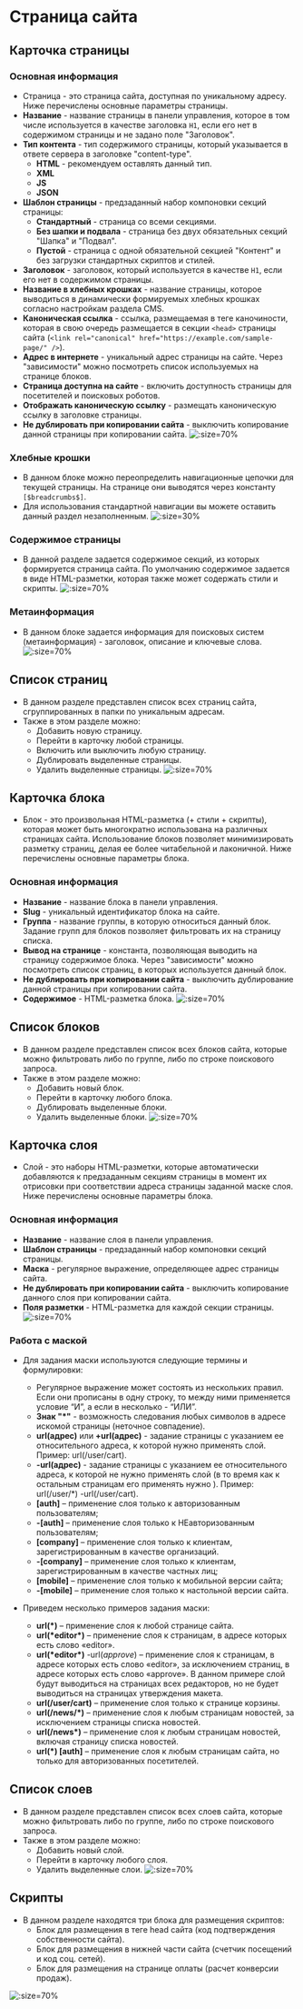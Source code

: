 # Страница сайта

## Карточка страницы
### Основная информация
* Страница - это страница сайта, доступная по уникальному адресу. Ниже перечислены основные параметры страницы.
* **Название** - название страницы в панели управления, которое в том числе используется в качестве заголовка `H1`, если его нет в содержимом страницы и не задано поле "Заголовок".
* **Тип контента** - тип содержимого страницы, который указывается в ответе сервера в заголовке "content-type".
    + **HTML** - рекомендуем оставлять данный тип.
    + **XML**
    + **JS**
    + **JSON**
* **Шаблон страницы** - предзаданный набор компоновки секций страницы:
    + **Стандартный** - страница со всеми секциями.
    + **Без шапки и подвала** - страница без двух обязательных секций "Шапка" и "Подвал".
    + **Пустой** - страница с одной обязательной секцией "Контент" и без загрузки стандартных скриптов и стилей.
* **Заголовок** - заголовок, который используется в качестве `H1`, если его нет в содержимом страницы.
* **Название в хлебных крошках** - название страницы, которое выводиться в динамически формируемых хлебных крошках согласно настройкам раздела CMS.
* **Каноническая ссылка** - ссылка, размещаемая в теге каночиности, которая в свою очередь размещается в секции `<head>` страницы сайта (`<link rel="canonical" href="https://example.com/sample-page/" />`).
* **Адрес в интернете** - уникальный адрес страницы на сайте. Через "зависимости" можно посмотреть список используемых на странице блоков.
* **Страница доступна на сайте** - включить доступность страницы для посетителей и поисковых роботов.
* **Отображать каноническую ссылку** - размещать каноническую ссылку в заголовке страницы.
* **Не дублировать при копировании сайта** - выключить копирование данной страницы при копировании сайта.
![](../_media/cms/cms01.png ':size=70%')

### Хлебные крошки
* В данном блоке можно переопределить навигационные цепочки для текущей страницы. На странице они выводятся через константу `[$breadcrumbs$]`.
* Для использования стандартной навигации вы можете оставить данный раздел незаполненным.
![](../_media/cms/cms02.png ':size=30%')

### Содержимое страницы
* В данной разделе задается содержимое секций, из которых формируется страница сайта. По умолчанию содержимое задается в виде HTML-разметки, которая также может содержать стили и скрипты.
![](../_media/cms/cms03.png ':size=70%')

### Метаинформация
* В данном блоке задается информация для поисковых систем (метаинформация) - заголовок, описание и ключевые слова.
![](../_media/cms/cms04.png ':size=70%')

## Список страниц
* В данном разделе представлен список всех страниц сайта, сгруппированных в папки по уникальным адресам.
* Также в этом разделе можно:
    + Добавить новую страницу.
    + Перейти в карточку любой страницы.
    + Включить или выключить любую страницу.
    + Дублировать выделенные страницы.
    + Удалить выделенные страницы.
![](../_media/cms/cms05.png ':size=70%')

## Карточка блока
* Блок - это произвольная HTML-разметка (+ стили + скрипты), которая может быть многократно использована на различных страницах сайта. Использование блоков позволяет минимизировать разметку страниц, делая ее более читабельной и лаконичной. Ниже перечислены основные параметры блока.
### Основная информация
* **Название** - название блока в панели управления.
* **Slug** - уникальный идентификатор блока на сайте.
* **Группа** - название группы, в которую относиться данный блок. Задание групп для блоков позволяет фильтровать их на страницу списка.
* **Вывод на странице** - константа, позволяющая выводить на страницу содержимое блока. Через "зависимости" можно посмотреть список страниц, в которых используется данный блок.
* **Не дублировать при копировании сайта** - выключить дублирование данной страницы при копировании сайта.
* **Содержимое** - HTML-разметка блока.
![](../_media/cms/cms06.png ':size=70%')

## Список блоков
* В данном разделе представлен список всех блоков сайта, которые можно фильтровать либо по группе, либо по строке поискового запроса.
* Также в этом разделе можно:
    + Добавить новый блок.
    + Перейти в карточку любого блока.
    + Дублировать выделенные блоки.
    + Удалить выделенные блоки.
![](../_media/cms/cms07.png ':size=70%')

## Карточка слоя
* Слой - это наборы HTML-разметки, которые автоматически добавляются к предзаданным секциям страницы в момент их отрисовки при соответствии адреса страницы заданной маске слоя. Ниже перечислены основные параметры блока.

### Основная информация
* **Название** - название слоя в панели управления.
* **Шаблон страницы** - предзаданный набор компоновки секций страницы.
* **Маска** - регулярное выражение, определяющее адрес страницы сайта.
* **Не дублировать при копировании сайта** - выключить копирование данного слоя при копировании сайта.
* **Поля разметки** - HTML-разметка для каждой секции страницы.
![](../_media/cms/cms08.png ':size=70%')

### Работа с маской
* Для задания маски используются следующие термины и формулировки:
   + Регулярное выражение может состоять из нескольких правил. Если они прописаны в одну строку, то между ними применяется условие “И”, а если в несколько - “ИЛИ”.
   + **Знак "\*"** - возможность следования любых символов в адресе искомой страницы (неточное совпадение).
   + **url(адрес)** или **+url(адрес)** - задание страницы с указанием ее относительного адреса, к которой нужно применять слой. Пример: url(/user/cart).
   + **-url(адрес)** - задание страницы с указанием ее относительного адреса, к которой не нужно применять слой (в то время как к остальным страницам его применять нужно ). Пример: url(/user/*) -url(/user/cart).
   + **[auth]** – применение слоя только к авторизованным пользователям;
   + **-[auth]** – применение слоя только к НЕавторизованным пользователям;
   + **[company]** – применение слоя только к клиентам, зарегистрированным в качестве организаций.
   + **-[company]** – применение слоя только к клиентам, зарегистрированным в качестве частных лиц;
   + **[mobile]** – применение слоя только к мобильной версии сайта;
   + **-[mobile]** – применение слоя только к настольной версии сайта.

* Приведем несколько примеров задания маски:
   + **url(\*)** – применение слоя к любой странице сайта.
   + **url(\*editor\*)** – применение слоя к страницам, в адресе которых есть слово «editor».
   + **url(\*editor\*)** -url(*approve*) – применение слоя к страницам, в адресе которых есть слово «editor», за исключением страниц, в адресе которых есть слово «approve». В данном примере слой будут выводиться на страницах всех редакторов, но не будет выводиться на страницах утверждения макета.
   + **url(/user/cart)** – применение слоя только к странице корзины.
   + **url(/news/\*)** – применение слоя к любым страницам новостей, за исключением страницы списка новостей.
   + **url(/news\*)** – применение слоя к любым страницам новостей, включая страницу списка новостей.
   + **url(\*) [auth]** – применение слоя к любым страницам сайта, но только для авторизованных посетителей.

## Список слоев
* В данном разделе представлен список всех слоев сайта, которые можно фильтровать либо по группе, либо по строке поискового запроса.
* Также в этом разделе можно:
    + Добавить новый слой.
    + Перейти в карточку любого слоя.
    + Удалить выделенные слои.
![](../_media/cms/cms09.png ':size=70%')

## Скрипты
* В данном разделе находятся три блока для размещения скриптов:
    + Блок для размещения в теге head сайта (код подтверждения собственности сайта).
    + Блок для размещения в нижней части сайта (счетчик посещений и код соц. сетей).
    + Блок для размещения на странице оплаты (расчет конверсии продаж).

![](../_media/cms/cms10.png ':size=70%')